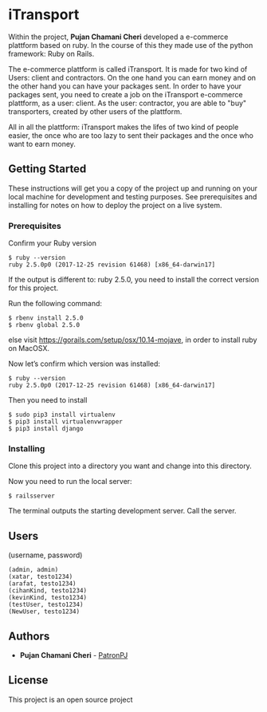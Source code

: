 # iTransport

Within the project, **Pujan Chamani Cheri** developed a e-commerce plattform based on ruby. In the course of this they made use of the python framework: Ruby on Rails.

The e-commerce plattform is called iTransport. It is made for two kind of Users: client and contractors. On the one hand you can earn money and on the other hand you can have your packages sent. In order to have your packages sent, you need to create a job on the iTransport e-commerce plattform, as a user: client. As the user: contractor, you are able to "buy" transporters, created by other users of the plattform.

All in all the plattform: iTransport makes the lifes of two kind of people easier, the once who are too lazy to sent their packages and the once who want to earn money.

## Getting Started

These instructions will get you a copy of the project up and running on your local machine for development and testing purposes. See prerequisites and installing for notes on how to deploy the project on a live system.

### Prerequisites

Confirm your Ruby version
```
$ ruby --version
ruby 2.5.0p0 (2017-12-25 revision 61468) [x86_64-darwin17]
```

If the output is different to: ruby 2.5.0, you need to install the correct version for this project.

Run the following command:

```
$ rbenv install 2.5.0
$ rbenv global 2.5.0
```

else visit https://gorails.com/setup/osx/10.14-mojave, in order to install ruby on MacOSX.

Now let’s confirm which version was installed:

```
$ ruby --version
ruby 2.5.0p0 (2017-12-25 revision 61468) [x86_64-darwin17]
```
Then you need to install
```
$ sudo pip3 install virtualenv
$ pip3 install virtualenvwrapper
$ pip3 install django

```

### Installing

Clone this project into a directory you want and change into this directory.

Now you need to run the local server:

```
$ railsserver
```
The terminal outputs the starting development server. Call the server.

## Users

(username, password)

```
(admin, admin)
(xatar, testo1234)
(arafat, testo1234)
(cihanKind, testo1234)
(kevinKind, testo1234)
(testUser, testo1234)
(NewUser, testo1234)
```

## Authors

* **Pujan Chamani Cheri** - [PatronPJ](https://github.com/PatronPj)

## License

This project is an open source project
